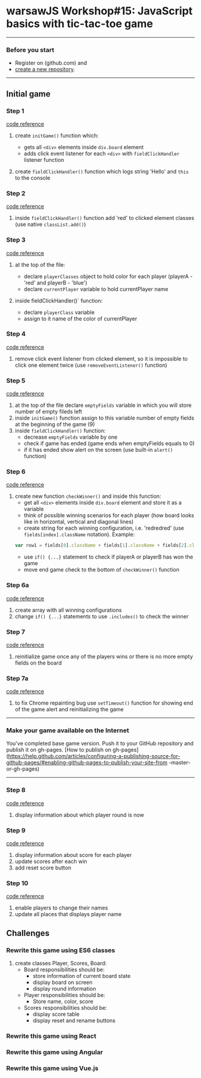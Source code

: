 # warsawJS Workshop#15: JavaScript basics with tic-tac-toe game

- - - -
### Before you start
* Register on (github.com) and
* [create a new repository](https://help.github.com/articles/creating-a-new-repository/).
- - - -
## Initial game
### Step 1
[code reference](https://github.com/gkapkowski/warsawjs-workshop-15-tictactoe/tree/step-1)
1. create `initGame()` function which:
    * gets all `<div>` elements inside `div.board` element
    * adds click event listener for each `<div>` with `fieldClickHandler` listener function

2. create `fieldClickHandler()` function which logs string 'Hello' and `this` to the console

### Step 2
[code reference](https://github.com/gkapkowski/warsawjs-workshop-15-tictactoe/tree/step-2)
1. inside `fieldClickHandler()` function add 'red' to clicked element classes (use native `classList.add()`)

### Step 3
[code reference](https://github.com/gkapkowski/warsawjs-workshop-15-tictactoe/tree/step-3)
1. at the top of the file:
    * declare `playerClasses` object to hold color for each player (playerA - 'red' and playerB - 'blue')
    * declare `currentPlayer` variable to hold currentPlayer name

2. inside fieldClickHandler()` function:
    * declare `playerClass` variable
    * assign to it name of the color of currentPlayer

### Step 4
[code reference](https://github.com/gkapkowski/warsawjs-workshop-15-tictactoe/tree/step-4)
1. remove click event listener from clicked element, so it is impossible to click one element twice (use `removeEventListener()` function)

### Step 5
[code reference](https://github.com/gkapkowski/warsawjs-workshop-15-tictactoe/tree/step-5)
1. at the top of the file declare `emptyFields` variable in which you will store number of empty fileds left
2. inside `initGame()` function assign to this variable number of empty fields at the beginning of the game (9)
3. inside `fieldClickHandler()` function:
    * decrease `emptyFields` variable by one
    * check if game has ended (game ends when emptyFields equals to 0)
    * if it has ended show alert on the screen (use built-in `alert()` function)

### Step 6
[code reference](https://github.com/gkapkowski/warsawjs-workshop-15-tictactoe/tree/step-6)
1. create new function `checkWinner()` and inside this function:
    * get all `<div>` elements inside `div.board` element and store it as a variable
    * think of possible winning scenarios for each player (how board looks like in horizontal, vertical and diagonal lines)
    * create string for each winning configuration, i.e. 'redredred' (use `fields[index].className` notation). Example: 
    ```js
    var row1 = fields[0].className + fields[1].className + fields[2].className;
    ```
    * use `if() {...}` statement to check if playerA or playerB has won the game
    * move end game check to the bottom of `checkWinner()` function

### Step 6a
[code reference](https://github.com/gkapkowski/warsawjs-workshop-15-tictactoe/tree/step-6a)
1. create array with all winning configurations
2. change `if() {...}` statements to use `.includes()` to check the winner

### Step 7
[code reference](https://github.com/gkapkowski/warsawjs-workshop-15-tictactoe/tree/step-7)
1. reinitialize game once any of the players wins or there is no more empty fields on the board

### Step 7a
[code reference](https://github.com/gkapkowski/warsawjs-workshop-15-tictactoe/tree/step-7a)
1. to fix Chrome repainting bug use `setTimeout()` function for showing end of the game alert and reinitializing the game 

- - - -
### Make your game available on the Internet
You've completed base game version. Push it to your GitHub repository and publish it on gh-pages.
[How to publish on gh-pages](https://help.github.com/articles/configuring-a-publishing-source-for-github-pages/#enabling-github-pages-to-publish-your-site-from
-master-or-gh-pages)
- - - -

### Step 8
[code reference](https://github.com/gkapkowski/warsawjs-workshop-15-tictactoe/tree/step-8)
1. display information about which player round is now

### Step 9
[code reference](https://github.com/gkapkowski/warsawjs-workshop-15-tictactoe/tree/step-9)
1. display information about score for each player
2. update scores after each win
3. add reset score button

### Step 10
[code reference](https://github.com/gkapkowski/warsawjs-workshop-15-tictactoe/tree/step-10)
1. enable players to change their names
2. update all places that displays player name

## Challenges
### Rewrite this game using ES6 classes
1. create classes Player, Scores, Board:
    * Board responsibilities should be:
        * store information of current board state
        * display board on screen
        * display round information
    * Player responsibilities should be:
        * Store name, color, score
    * Scores responsibilities should be:
        * display score table
        * display reset and rename buttons
### Rewrite this game using React
### Rewrite this game using Angular
### Rewrite this game using Vue.js